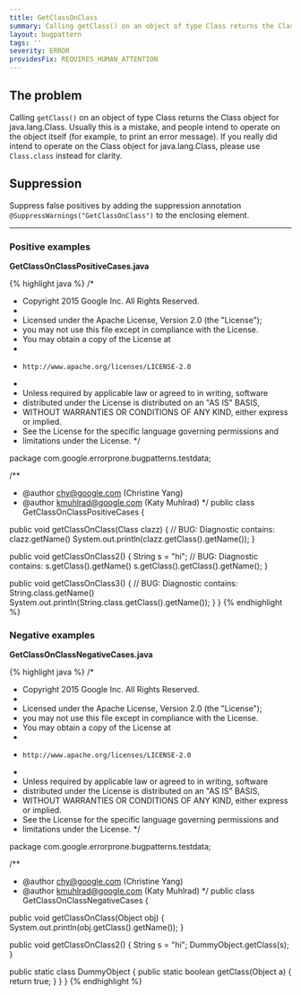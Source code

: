 ```yaml
---
title: GetClassOnClass
summary: Calling getClass() on an object of type Class returns the Class object for java.lang.Class; you probably meant to operate on the object directly
layout: bugpattern
tags: ''
severity: ERROR
providesFix: REQUIRES_HUMAN_ATTENTION
---
```


<!--
*** AUTO-GENERATED, DO NOT MODIFY ***
To make changes, edit the @BugPattern annotation or the explanation in docs/bugpattern.
-->

## The problem
Calling `getClass()` on an object of type Class returns the Class object for java.lang.Class.  Usually this is a mistake, and people intend to operate on the object itself (for example, to print an error message).  If you really did intend to operate on the Class object for java.lang.Class, please use `Class.class` instead for clarity.

## Suppression
Suppress false positives by adding the suppression annotation `@SuppressWarnings("GetClassOnClass")` to the enclosing element.

----------

### Positive examples
__GetClassOnClassPositiveCases.java__

{% highlight java %}
/*
 * Copyright 2015 Google Inc. All Rights Reserved.
 *
 * Licensed under the Apache License, Version 2.0 (the "License");
 * you may not use this file except in compliance with the License.
 * You may obtain a copy of the License at
 *
 *     http://www.apache.org/licenses/LICENSE-2.0
 *
 * Unless required by applicable law or agreed to in writing, software
 * distributed under the License is distributed on an "AS IS" BASIS,
 * WITHOUT WARRANTIES OR CONDITIONS OF ANY KIND, either express or implied.
 * See the License for the specific language governing permissions and
 * limitations under the License.
 */

package com.google.errorprone.bugpatterns.testdata;

/**
 * @author chy@google.com (Christine Yang)
 * @author kmuhlrad@google.com (Katy Muhlrad)
 */
public class GetClassOnClassPositiveCases {

  public void getClassOnClass(Class clazz) {
    // BUG: Diagnostic contains: clazz.getName()
    System.out.println(clazz.getClass().getName());
  }

  public void getClassOnClass2() {
    String s = "hi";
    // BUG: Diagnostic contains: s.getClass().getName()
    s.getClass().getClass().getName();
  }

  public void getClassOnClass3() {
    // BUG: Diagnostic contains: String.class.getName()
    System.out.println(String.class.getClass().getName());
  }
}
{% endhighlight %}

### Negative examples
__GetClassOnClassNegativeCases.java__

{% highlight java %}
/*
 * Copyright 2015 Google Inc. All Rights Reserved.
 *
 * Licensed under the Apache License, Version 2.0 (the "License");
 * you may not use this file except in compliance with the License.
 * You may obtain a copy of the License at
 *
 *     http://www.apache.org/licenses/LICENSE-2.0
 *
 * Unless required by applicable law or agreed to in writing, software
 * distributed under the License is distributed on an "AS IS" BASIS,
 * WITHOUT WARRANTIES OR CONDITIONS OF ANY KIND, either express or implied.
 * See the License for the specific language governing permissions and
 * limitations under the License.
 */

package com.google.errorprone.bugpatterns.testdata;

/**
 * @author chy@google.com (Christine Yang)
 * @author kmuhlrad@google.com (Katy Muhlrad)
 */
public class GetClassOnClassNegativeCases {

  public void getClassOnClass(Object obj) {
    System.out.println(obj.getClass().getName());
  }

  public void getClassOnClass2() {
    String s = "hi";
    DummyObject.getClass(s);
  }

  public static class DummyObject {
    public static boolean getClass(Object a) {
      return true;
    }
  }
}
{% endhighlight %}

